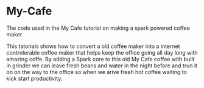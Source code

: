 My-Cafe
=======

The code used in the My Cafe tutorial on making a spark powered coffee maker.

This tatorials shows how to convert a old coffee maker into a internet controlerable coffee maker that helps keep the office going all day long with amazing coffe. By adding a Spark core to this old My Cafe coffee with built in grinder we can leave fresh beans and water in the night before and trun it on on the way to the office so when we arive freah hot coffee waiting to kick start productivity. 


